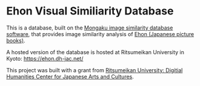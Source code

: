 # Ehon Visual Similiarity Database

This is a database, built on the [Mongaku image similarity database software](https://github.com/mongaku/mongaku), that provides image similarity analysis of [Ehon (Japanese picture books)](https://en.wikipedia.org/wiki/E-hon).

A hosted version of the database is hosted at Ritsumeikan University in Kyoto: https://ehon.dh-jac.net/

This project was built with a grant from [Ritsumeikan University: Digitial Humanities Center for Japanese Arts and Cultures](http://dh-jac.net/).
